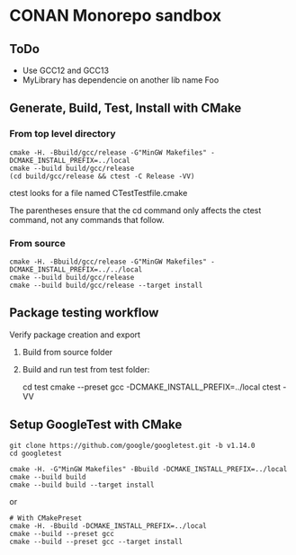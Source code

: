 # CONAN Monorepo sandbox

## ToDo

- Use GCC12 and GCC13
- MyLibrary has dependencie on another lib name Foo

## Generate, Build, Test, Install with CMake

### From top level directory

    cmake -H. -Bbuild/gcc/release -G"MinGW Makefiles" -DCMAKE_INSTALL_PREFIX=../local
    cmake --build build/gcc/release
    (cd build/gcc/release && ctest -C Release -VV)

ctest looks for a file named CTestTestfile.cmake

The parentheses ensure that the cd command only affects the ctest command, not any commands that follow.

### From source

    cmake -H. -Bbuild/gcc/release -G"MinGW Makefiles" -DCMAKE_INSTALL_PREFIX=../../local
    cmake --build build/gcc/release
    cmake --build build/gcc/release --target install

## Package testing workflow

Verify package creation and export

1. Build from source folder
2. Build and run test from test folder:

    cd test
    cmake --preset gcc -DCMAKE_INSTALL_PREFIX=../local
    ctest -VV

## Setup GoogleTest with CMake

    git clone https://github.com/google/googletest.git -b v1.14.0
    cd googletest

    cmake -H. -G"MinGW Makefiles" -Bbuild -DCMAKE_INSTALL_PREFIX=../local
    cmake --build build
    cmake --build build --target install

or

    # With CMakePreset
    cmake -H. -Bbuild -DCMAKE_INSTALL_PREFIX=../local
    cmake --build --preset gcc
    cmake --build --preset gcc --target install

